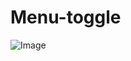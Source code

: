 # Menu-toggle
![Image](https://github.com/user-attachments/assets/7ff9832d-ba1a-4626-ac58-7f6b4bfa50fe)
